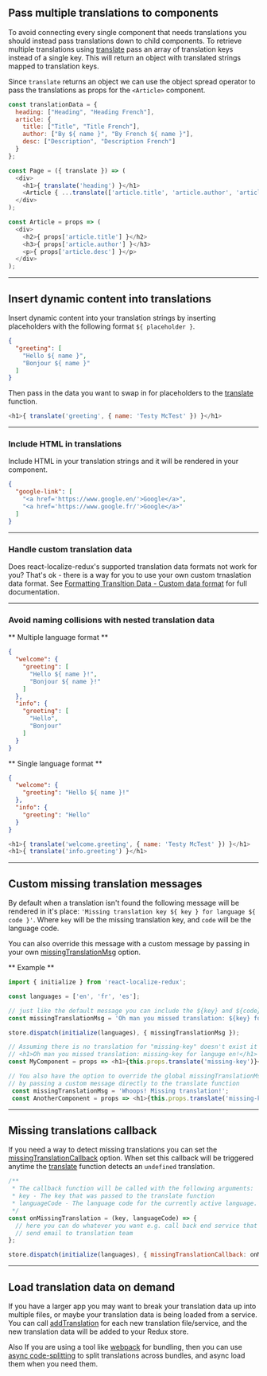 ## Pass multiple translations to components

To avoid connecting every single component that needs translations you should instead pass translations down to child components.
To retrieve multiple translations using [translate](/api/selectors#translatekey-string-string-data) pass an array of translation keys instead of a single key. This will return an object with translated strings mapped to translation keys.

Since `translate` returns an object we can use the object spread operator to pass the translations as props for the `<Article>` component.

```javascript
const translationData = {
  heading: ["Heading", "Heading French"],
  article: {
    title: ["Title", "Title French"],
    author: ["By ${ name }", "By French ${ name }"],
    desc: ["Description", "Description French"]
  }
};

const Page = ({ translate }) => (
  <div>
    <h1>{ translate('heading') }</h1>
    <Article { ...translate(['article.title', 'article.author', 'article.desc'], { name: 'Ted' }) } />
  </div>
);

const Article = props => (
  <div>
    <h2>{ props['article.title'] }</h2>
    <h3>{ props['article.author'] }</h3>
    <p>{ props['article.desc'] }</p>
  </div>
);
```


---------------



## Insert dynamic content into translations

Insert dynamic content into your translation strings by inserting placeholders with the following format `${ placeholder }`.

```json
{
  "greeting": [
    "Hello ${ name }",
    "Bonjour ${ name }"
  ]
}
```

Then pass in the data you want to swap in for placeholders to the [translate](/api/selectors#translatekey-string-string-data) function.

```javascript
<h1>{ translate('greeting', { name: 'Testy McTest' }) }</h1>
```


---------------



### Include HTML in translations

Include HTML in your translation strings and it will be rendered in your component.

```json
{
  "google-link": [
    "<a href='https://www.google.en/'>Google</a>",
    "<a href='https://www.google.fr/'>Google</a>"
  ]
}
```



---------------



### Handle custom translation data

Does react-localize-redux's supported translation data formats not work for you? That's ok - there is a way for you to use your own custom trnaslation data format. See [Formatting Transltion Data - Custom data format](/formatting-translation-data/#custom-data-format) for full documentation.



---------------



### Avoid naming collisions with nested translation data

** Multiple language format **

```json
{
  "welcome": {
    "greeting": [
      "Hello ${ name }!",
      "Bonjour ${ name }!"
    ]
  },
  "info": {
    "greeting": [
      "Hello",
      "Bonjour"
    ]
  }
}
```

** Single language format **

```json
{
  "welcome": {
    "greeting": "Hello ${ name }!"
  },
  "info": {
    "greeting": "Hello"
  }
}
```

```javascript
<h1>{ translate('welcome.greeting', { name: 'Testy McTest' }) }</h1>
<h1>{ translate('info.greeting') }</h1>
```


---------------


## Custom missing translation messages

By default when a translation isn't found the following message will be rendered in it's place: `'Missing translation key ${ key } for language ${ code }'`. Where `key` will be the missing translation key, and `code` will be the language code.

You can also override this message with a custom message by passing in your own [missingTranslationMsg](/api/action-creators/#initialize-options) option.

** Example **

```javascript
import { initialize } from 'react-localize-redux';

const languages = ['en', 'fr', 'es'];

// just like the default message you can include the ${key} and ${code} placeholders
const missingTranslationMsg = 'Oh man you missed translation: ${key} for languge ${code}!';

store.dispatch(initialize(languages), { missingTranslationMsg });

// Assuming there is no translation for "missing-key" doesn't exist it would render following:
// <h1>Oh man you missed translation: missing-key for languge en!</h1>
const MyComponent = props => <h1>{this.props.translate('missing-key')}</h1>;

// You also have the option to override the global missingTranslationMsg option
// by passing a custom message directly to the translate function
 const missingTranslationMsg = 'Whoops! Missing translation!';
 const AnotherComponent = props => <h1>{this.props.translate('missing-key', null, { missingTranslationMsg })}</h1>
```


---------------

## Missing translations callback

If you need a way to detect missing translations you can set the [missingTranslationCallback](/api/action-creators/#initialize-options) option. When set this callback will be triggered anytime the [translate](/api/selectors/#translatekey-string-string-data-options) function detects an `undefined` translation.

```javascript
/**
 * The callback function will be called with the following arguments:
 * key - The key that was passed to the translate function
 * languageCode - The language code for the currently active language.
 */
const onMissingTranslation = (key, languageCode) => {
  // here you can do whatever you want e.g. call back end service that will 
  // send email to translation team
};

store.dispatch(initialize(languages), { missingTranslationCallback: onMissingTranslation });
```

---------------


## Load translation data on demand

If you have a larger app you may want to break your translation data up into multiple files, or maybe your translation data is being loaded from a service. You can call [addTranslation](#addtranslationdata) for each new translation file/service, and the new translation data will be added to your Redux store.

Also If you are using a tool like [webpack](https://webpack.js.org) for bundling, then you can use [async code-splitting](https://webpack.js.org/guides/code-splitting-async/) to split translations across bundles, and async load them when you need them.